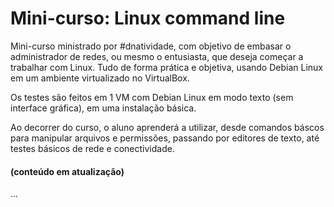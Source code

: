 # Mini-curso: Linux command line

Mini-curso ministrado por #dnatividade, com objetivo de embasar o administrador de redes, ou mesmo o entusiasta, que deseja começar a trabalhar com Linux. Tudo de forma prática e objetiva, usando Debian Linux em um ambiente virtualizado no VirtualBox.

Os testes são feitos em 1 VM com Debian Linux em modo texto (sem interface gráfica), em uma instalação básica.

Ao decorrer do curso, o aluno aprenderá a utilizar, desde comandos báscos para manipular arquivos e permissões, passando por editores de texto, até testes básicos de rede e conectividade.

#### (conteúdo em atualização)
...
